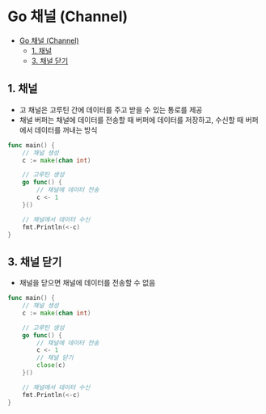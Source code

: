 # Go 채널 (Channel)

- [Go 채널 (Channel)](#go-채널-channel)
  - [1. 채널](#1-채널)
  - [3. 채널 닫기](#3-채널-닫기)

## 1. 채널

- 고 채널은 고루틴 간에 데이터를 주고 받을 수 있는 통로를 제공
- 채널 버퍼는 채널에 데이터를 전송할 때 버퍼에 데이터를 저장하고, 수신할 때 버퍼에서 데이터를 꺼내는 방식

``` go
func main() {
    // 채널 생성
    c := make(chan int)

    // 고루틴 생성
    go func() {
        // 채널에 데이터 전송
        c <- 1
    }()

    // 채널에서 데이터 수신
    fmt.Println(<-c)
}
```

## 3. 채널 닫기

- 채널을 닫으면 채널에 데이터를 전송할 수 없음

``` go
func main() {
    // 채널 생성
    c := make(chan int)

    // 고루틴 생성
    go func() {
        // 채널에 데이터 전송
        c <- 1
        // 채널 닫기
        close(c)
    }()

    // 채널에서 데이터 수신
    fmt.Println(<-c)
}
```
